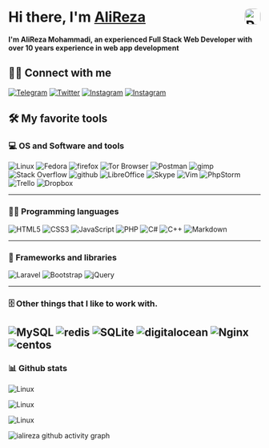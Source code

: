 # Hi there, I'm [AliReza](https://AliRezaMohammadiDoost.Ir)<img align="right" alt="Profile" src="https://avatars.githubusercontent.com/u/26402782?v=4" width="32" style="border-radius:10px">

**I'm AliReza Mohammadi, an experienced Full Stack Web Developer with over 10 years experience in web app development**

## 🙋‍♂️ Connect with me

[![Telegram](https://img.shields.io/badge/Telegram-2CA5E0?style=for-the-badge&logo=telegram&logoColor=white)](https://t.me/alirezamohammadidoost "Telegram")
[![Twitter](https://img.shields.io/badge/Twitter-1DA1F2?style=for-the-badge&logo=Twitter&logoColor=white&link=https://twitter.com/_AliRezaMD)](https://twitter.com/_AliRezaMD "Twitter")
[![Instagram](https://img.shields.io/badge/Instagram-%23E4405F.svg?style=for-the-badge&logo=Instagram&logoColor=white&link=https://www.instagram.com/alirezamohammadidoost/)](https://www.instagram.com/alirezamohammadidoost/ "Instagram")
[![Instagram](https://img.shields.io/badge/Gmail-D14836?style=for-the-badge&logo=gmail&logoColor=whitehttps://www.instagram.com/alirezamohammadidoost/)]("Gmail")

## 🛠️ My favorite tools

### 💻 OS and Software and tools
![Linux](https://img.shields.io/badge/Linux-FCC624?style=for-the-badge&logo=linux&logoColor=black)
![Fedora](https://img.shields.io/badge/Fedora-294172?style=for-the-badge&logo=fedora&logoColor=white)
![firefox](https://img.shields.io/badge/firefox-FF7139?style=for-the-badge&logo=firefox&logoColor=white)
![Tor Browser](https://img.shields.io/badge/Tor_Browser-7E4798?style=for-the-badge&logo=tor-browser&logoColor=white)
![Postman](https://img.shields.io/badge/Postman-FF6C37?style=for-the-badge&logo=Postman&logoColor=white)
![gimp](https://img.shields.io/badge/gimp-5C5543?style=for-the-badge&logo=gimp&logoColor=white)
![Stack Overflow](https://img.shields.io/badge/stack_overflow-FE7A16?style=for-the-badge&logo=stack-overflow&logoColor=white)
![github](https://img.shields.io/badge/github-181717?style=for-the-badge&logo=github&logoColor=white)
![LibreOffice](https://img.shields.io/badge/LibreOffice-%2300AFF0.svg?style=for-the-badge&logo=LibreOffice&logoColor=white)
![Skype](https://img.shields.io/badge/Skype-%2300AFF0.svg?style=for-the-badge&logo=Skype&logoColor=white)
![Vim](https://img.shields.io/badge/VIM-%2311AB00.svg?style=for-the-badge&logo=vim&logoColor=white)
![PhpStorm](https://img.shields.io/badge/phpstorm-143?style=for-the-badge&logo=phpstorm&logoColor=black&color=black&labelColor=darkorchid)
![Trello](https://img.shields.io/badge/Trello-%23026AA7.svg?style=for-the-badge&logo=Trello&logoColor=white)
![Dropbox](https://img.shields.io/badge/Dropbox-%233B4D98.svg?style=for-the-badge&logo=Dropbox&logoColor=white)

----

### 👨‍💻 Programming languages
![HTML5](https://img.shields.io/badge/HTML5-E34F26?style=for-the-badge&logo=html5&logoColor=white)
![CSS3](https://img.shields.io/badge/CSS3-1572B6?style=for-the-badge&logo=css3&logoColor=white)
![JavaScript](https://img.shields.io/badge/JavaScript-F7DF1E?style=for-the-badge&logo=javascript&logoColor=black)
![PHP](https://img.shields.io/badge/PHP-777BB4?style=for-the-badge&logo=php&logoColor=white)
![C#](https://img.shields.io/badge/c%23-%23239120.svg?style=for-the-badge&logo=c-sharp&logoColor=white)
![C++](https://img.shields.io/badge/c++-%2300599C.svg?style=for-the-badge&logo=c%2B%2B&logoColor=white)
![Markdown](https://img.shields.io/badge/Markdown-000000?style=for-the-badge&logo=Markdown&logoColor=white)

------
### 🧰 Frameworks and libraries
![Laravel](https://img.shields.io/badge/Laravel-FF2D20?style=for-the-badge&logo=laravel&logoColor=white)
![Bootstrap](https://img.shields.io/badge/Bootstrap-563D7C?style=for-the-badge&logo=bootstrap&logoColor=white)
![jQuery](https://img.shields.io/badge/jquery-%230769AD.svg?style=for-the-badge&logo=jquery&logoColor=white)


-----
### 🗄️ Other things that I like to work with.
![MySQL](https://img.shields.io/badge/MySQL-00000F?style=for-the-badge&logo=mysql&logoColor=white)
![redis](https://img.shields.io/badge/redis-CC0000.svg?&style=for-the-badge&logo=redis&logoColor=white)
![SQLite](https://img.shields.io/badge/SQLite-07405E?style=for-the-badge&logo=sqlite&logoColor=white)
![digitalocean](https://img.shields.io/badge/digitalocean-0080FF?style=for-the-badge&logo=digitalocean&logoColor=white)
![Nginx](https://img.shields.io/badge/Nginx-009639?style=for-the-badge&logo=Nginx&logoColor=white)
![centos](https://img.shields.io/badge/centos-262577?style=for-the-badge&logo=centos&logoColor=white)
----

### 📊 Github stats
![Linux](https://github-readme-stats.vercel.app/api/top-langs/?username=ialireza&theme=nord)

![Linux](https://github-readme-stats.vercel.app/api?username=ialireza&show_icons=true&theme=nord)

![Linux](https://github-readme-streak-stats.herokuapp.com/?user=ialireza&theme=nord)

![ialireza github activity graph](https://activity-graph.herokuapp.com/graph?username=ialireza&theme=nord)

